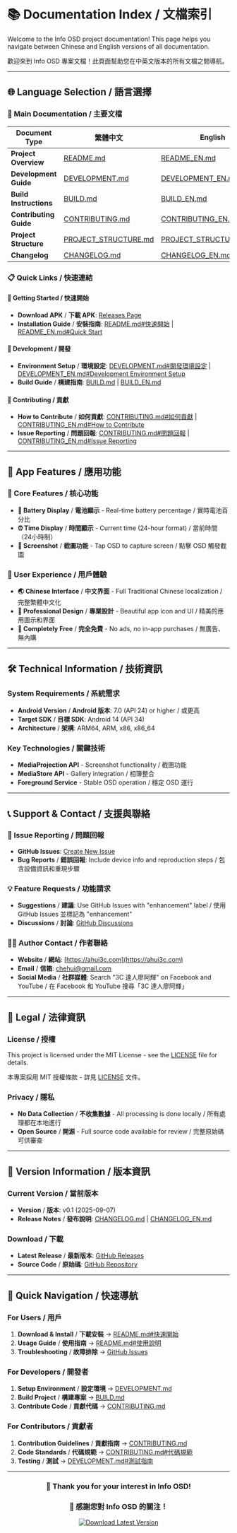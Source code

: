 # 📚 Documentation Index / 文檔索引

Welcome to the Info OSD project documentation! This page helps you navigate between Chinese and English versions of all documentation.

歡迎來到 Info OSD 專案文檔！此頁面幫助您在中英文版本的所有文檔之間導航。

---

## 🌐 Language Selection / 語言選擇

### 📖 Main Documentation / 主要文檔

| Document Type | 繁體中文 | English |
|---------------|----------|---------|
| **Project Overview** | [README.md](README.md) | [README_EN.md](README_EN.md) |
| **Development Guide** | [DEVELOPMENT.md](DEVELOPMENT.md) | [DEVELOPMENT_EN.md](DEVELOPMENT_EN.md) |
| **Build Instructions** | [BUILD.md](BUILD.md) | [BUILD_EN.md](BUILD_EN.md) |
| **Contributing Guide** | [CONTRIBUTING.md](CONTRIBUTING.md) | [CONTRIBUTING_EN.md](CONTRIBUTING_EN.md) |
| **Project Structure** | [PROJECT_STRUCTURE.md](PROJECT_STRUCTURE.md) | [PROJECT_STRUCTURE_EN.md](PROJECT_STRUCTURE_EN.md) |
| **Changelog** | [CHANGELOG.md](CHANGELOG.md) | [CHANGELOG_EN.md](CHANGELOG_EN.md) |

### 📋 Quick Links / 快速連結

#### 🚀 Getting Started / 快速開始
- **Download APK** / **下載 APK**: [Releases Page](https://github.com/ahui3c/Info-OSD-Android/releases/latest)
- **Installation Guide** / **安裝指南**: [README.md#快速開始](README.md#🚀-快速開始) | [README_EN.md#Quick Start](README_EN.md#🚀-quick-start)

#### 🔧 Development / 開發
- **Environment Setup** / **環境設定**: [DEVELOPMENT.md#開發環境設定](DEVELOPMENT.md#🛠️-開發環境設定) | [DEVELOPMENT_EN.md#Development Environment Setup](DEVELOPMENT_EN.md#🛠️-development-environment-setup)
- **Build Guide** / **構建指南**: [BUILD.md](BUILD.md) | [BUILD_EN.md](BUILD_EN.md)

#### 🤝 Contributing / 貢獻
- **How to Contribute** / **如何貢獻**: [CONTRIBUTING.md#如何貢獻](CONTRIBUTING.md#🚀-如何貢獻) | [CONTRIBUTING_EN.md#How to Contribute](CONTRIBUTING_EN.md#🚀-how-to-contribute)
- **Issue Reporting** / **問題回報**: [CONTRIBUTING.md#問題回報](CONTRIBUTING.md#🐛-問題回報) | [CONTRIBUTING_EN.md#Issue Reporting](CONTRIBUTING_EN.md#🐛-issue-reporting)

---

## 📱 App Features / 應用功能

### 🎯 Core Features / 核心功能
- **🔋 Battery Display** / **電池顯示** - Real-time battery percentage / 實時電池百分比
- **⏰ Time Display** / **時間顯示** - Current time (24-hour format) / 當前時間（24小時制）
- **📸 Screenshot** / **截圖功能** - Tap OSD to capture screen / 點擊 OSD 觸發截圖

### 🌟 User Experience / 用戶體驗
- **🌏 Chinese Interface** / **中文界面** - Full Traditional Chinese localization / 完整繁體中文化
- **🎨 Professional Design** / **專業設計** - Beautiful app icon and UI / 精美的應用圖示和界面
- **💯 Completely Free** / **完全免費** - No ads, no in-app purchases / 無廣告、無內購

---

## 🛠️ Technical Information / 技術資訊

### System Requirements / 系統需求
- **Android Version** / **Android 版本**: 7.0 (API 24) or higher / 或更高
- **Target SDK** / **目標 SDK**: Android 14 (API 34)
- **Architecture** / **架構**: ARM64, ARM, x86, x86_64

### Key Technologies / 關鍵技術
- **MediaProjection API** - Screenshot functionality / 截圖功能
- **MediaStore API** - Gallery integration / 相簿整合
- **Foreground Service** - Stable OSD operation / 穩定 OSD 運行

---

## 📞 Support & Contact / 支援與聯絡

### 🐛 Issue Reporting / 問題回報
- **GitHub Issues**: [Create New Issue](https://github.com/ahui3c/Info-OSD-Android/issues/new)
- **Bug Reports** / **錯誤回報**: Include device info and reproduction steps / 包含設備資訊和重現步驟

### 💡 Feature Requests / 功能請求
- **Suggestions** / **建議**: Use GitHub Issues with "enhancement" label / 使用 GitHub Issues 並標記為 "enhancement"
- **Discussions** / **討論**: [GitHub Discussions](https://github.com/ahui3c/Info-OSD-Android/discussions)

### 👨‍💻 Author Contact / 作者聯絡
- **Website** / **網站**: [https://ahui3c.com](https://ahui3c.com)
- **Email** / **信箱**: [chehui@gmail.com](mailto:chehui@gmail.com)
- **Social Media** / **社群媒體**: Search "3C 達人廖阿輝" on Facebook and YouTube / 在 Facebook 和 YouTube 搜尋「3C 達人廖阿輝」

---

## 📄 Legal / 法律資訊

### License / 授權
This project is licensed under the MIT License - see the [LICENSE](LICENSE) file for details.

本專案採用 MIT 授權條款 - 詳見 [LICENSE](LICENSE) 文件。

### Privacy / 隱私
- **No Data Collection** / **不收集數據** - All processing is done locally / 所有處理都在本地進行
- **Open Source** / **開源** - Full source code available for review / 完整原始碼可供審查

---

## 🔄 Version Information / 版本資訊

### Current Version / 當前版本
- **Version** / **版本**: v0.1 (2025-09-07)
- **Release Notes** / **發布說明**: [CHANGELOG.md](CHANGELOG.md) | [CHANGELOG_EN.md](CHANGELOG_EN.md)

### Download / 下載
- **Latest Release** / **最新版本**: [GitHub Releases](https://github.com/ahui3c/Info-OSD-Android/releases/latest)
- **Source Code** / **原始碼**: [GitHub Repository](https://github.com/ahui3c/Info-OSD-Android)

---

## 🎯 Quick Navigation / 快速導航

### For Users / 用戶
1. **Download & Install** / **下載安裝** → [README.md#快速開始](README.md#🚀-快速開始)
2. **Usage Guide** / **使用指南** → [README.md#使用說明](README.md#📖-使用說明)
3. **Troubleshooting** / **故障排除** → [GitHub Issues](https://github.com/ahui3c/Info-OSD-Android/issues)

### For Developers / 開發者
1. **Setup Environment** / **設定環境** → [DEVELOPMENT.md](DEVELOPMENT.md)
2. **Build Project** / **構建專案** → [BUILD.md](BUILD.md)
3. **Contribute Code** / **貢獻代碼** → [CONTRIBUTING.md](CONTRIBUTING.md)

### For Contributors / 貢獻者
1. **Contribution Guidelines** / **貢獻指南** → [CONTRIBUTING.md](CONTRIBUTING.md)
2. **Code Standards** / **代碼規範** → [CONTRIBUTING.md#代碼規範](CONTRIBUTING.md#📏-代碼規範)
3. **Testing** / **測試** → [DEVELOPMENT.md#測試指南](DEVELOPMENT.md#🧪-測試指南)

---

<div align="center">
  <h3>🚀 Thank you for your interest in Info OSD!</h3>
  <h3>🚀 感謝您對 Info OSD 的關注！</h3>
  
  <p>
    <a href="https://github.com/ahui3c/Info-OSD-Android/releases/latest">
      <img src="https://img.shields.io/badge/Download-Latest%20Version-brightgreen?style=for-the-badge&logo=android" alt="Download Latest Version">
    </a>
  </p>
</div>

